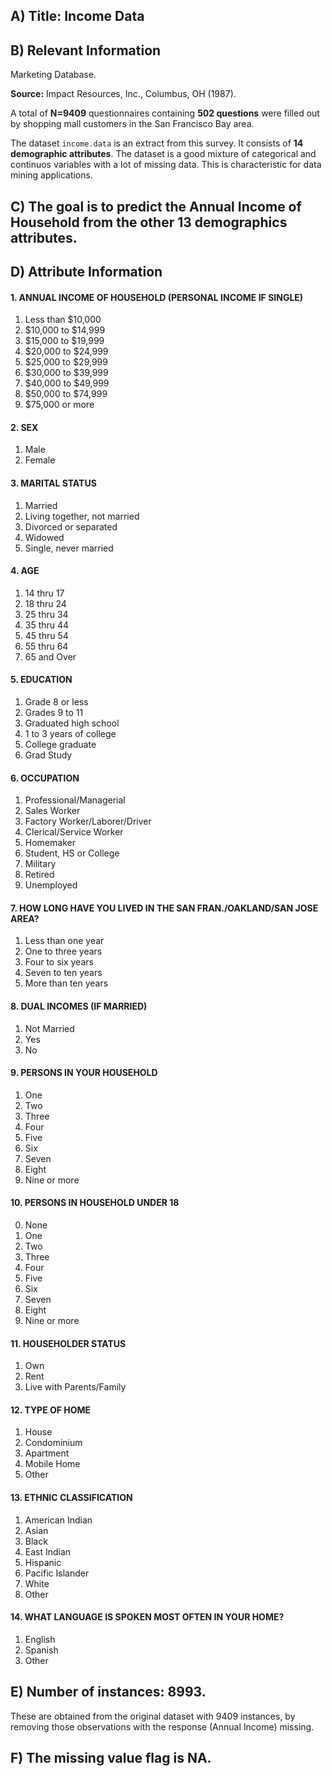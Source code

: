 ## A) Title: Income Data

## B) Relevant Information

Marketing Database.

**Source:** Impact Resources, Inc., Columbus, OH (1987). 

A total of **N=9409** questionnaires containing **502 questions** were filled out by shopping mall customers in the San Francisco Bay area. 

The dataset `income.data` is an extract from this survey. It consists of **14 demographic attributes**. The dataset is a good mixture of categorical and continuos variables with a lot of missing data. This is characteristic for data mining applications. 

## C) The goal is to predict the Annual Income of Household from the other 13 demographics  attributes.

## D) Attribute Information 
 
#### 1. ANNUAL INCOME OF HOUSEHOLD (PERSONAL INCOME IF SINGLE)
1. Less than $10,000
2. $10,000 to $14,999
3. $15,000 to $19,999
4. $20,000 to $24,999
5. $25,000 to $29,999
6. $30,000 to $39,999
7. $40,000 to $49,999
8. $50,000 to $74,999
9. $75,000 or more

#### 2. SEX
1. Male
2. Female

#### 3. MARITAL STATUS
1. Married
2. Living together, not married
3. Divorced or separated
4. Widowed
5. Single, never married

#### 4. AGE
1. 14 thru 17
2. 18 thru 24
3. 25 thru 34
4. 35 thru 44
5. 45 thru 54
6. 55 thru 64
7. 65 and Over

#### 5. EDUCATION
1. Grade 8 or less
2. Grades 9 to 11
3. Graduated high school
4. 1 to 3 years of college
5. College graduate
6. Grad Study

#### 6. OCCUPATION
1. Professional/Managerial
2. Sales Worker
3. Factory Worker/Laborer/Driver
4. Clerical/Service Worker
5. Homemaker
6. Student, HS or College
7. Military
8. Retired
9. Unemployed

#### 7. HOW LONG HAVE YOU LIVED IN THE SAN FRAN./OAKLAND/SAN JOSE AREA?
1. Less than one year
2. One to three years
3. Four to six years
4. Seven to ten years
5. More than ten years

#### 8. DUAL INCOMES (IF MARRIED)
1. Not Married
2. Yes
3. No

#### 9. PERSONS IN YOUR HOUSEHOLD
1. One
2. Two
3. Three
4. Four
5. Five
6. Six
7. Seven
8. Eight
9. Nine or more

#### 10. PERSONS IN HOUSEHOLD UNDER 18
0. None
1. One
2. Two
3. Three
4. Four
5. Five
6. Six
7. Seven
8. Eight
9. Nine or more

#### 11. HOUSEHOLDER STATUS
1. Own
2. Rent
3. Live with Parents/Family

#### 12. TYPE OF HOME
1. House
2. Condominium
3. Apartment
4. Mobile Home
5. Other

#### 13. ETHNIC CLASSIFICATION
1. American Indian
2. Asian
3. Black
4. East Indian
5. Hispanic
6. Pacific Islander
7. White
8. Other

#### 14. WHAT LANGUAGE IS SPOKEN MOST OFTEN IN YOUR HOME?
1. English
2. Spanish
3. Other


## E) Number of instances: 8993.

These are obtained from the original dataset with 9409 instances, by removing those observations with the response (Annual Income) missing.

## F) The missing value flag is NA.




